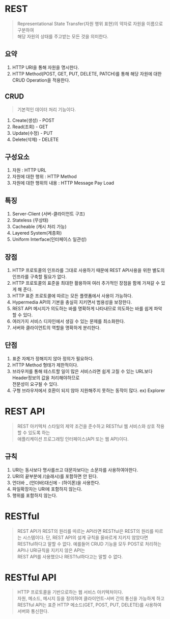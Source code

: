 # REST
> Representational State Transfer(자원 행위 표현)의 약자로 자원을 이름으로 구분하여  
> 해당 자원의 상태를 주고받는 모든 것을 의미한다.
## 요약
1. HTTP URI을 통해 자원을 명시한다.
2. HTTP Method(POST, GET, PUT, DELETE, PATCH)를 통해 해당 자원에 대한 CRUD Operation을 적용한다.

## CRUD
> 기본적인 데이터 처리 기능이다.
1. Create(생성) - POST
2. Read(조회) - GET
3. Update(수정) - PUT
4. Delete(삭제) - DELETE

## 구성요소
1. 자원 : HTTP URL
2. 자원에 대한 행위 : HTTP Method
3. 자원에 대한 행위의 내용 : HTTP Message Pay Load

## 특징
1. Server-Client (서버-클라이언트 구조)
2. Stateless (무상태)
3. Cacheable (캐시 처리 가능)
4. Layered System(계층화)
5. Uniform Interface(인터페이스 일관성)

## 장점
1. HTTP 프로토콜의 인프라를 그대로 사용하기 때문에 REST API사용을 위한 별도의 인프라를 구축할 필요가 없다.
2. HTTP 프로토콜의 표준을 최대한 활용하여 여러 추가적인 장점을 함께 가져갈 수 있게 해 준다.
3. HTTP 표준 프로토콜에 따르는 모든 플랫폼에서 사용이 가능하다.
4. Hypermedia API의 기본을 충실히 지키면서 범용성을 보장한다.
5. REST API 메시지가 의도하는 바를 명확하게 나타내므로 의도하는 바를 쉽게 파악할 수 있다.
6. 여러가지 서비스 디자인에서 생길 수 있는 문제를 최소화한다.
7. 서버와 클라이언트의 역할을 명확하게 분리한다.

## 단점
1. 표준 자체가 정해지지 않아 정의가 필요하다.
2. HTTP Method 형태가 제한적이다.
3. 브라우저를 통해 테스트할 일이 많은 서비스라면 쉽게 고칠 수 있는 URL보다 Header정보의 값을 처리해야하므로  
   전문성이 요구될 수 있다.
4. 구형 브라우저에서 호환이 되지 않아 지원해주지 못하는 동작이 많다. ex) Explorer

# REST API
> REST 아키텍처 스타일의 제약 조건을 준수하고 RESTful 웹 서비스와 상호 작용할 수 있도록 하는  
> 애플리케이션 프로그래밍 인터페이스(API 또는 웹 API)이다.

## 규칙
1. URI는 동사보다 명사를쓰고 대문자보다는 소문자를 사용하여야한다.
2. URI의 끝부분에 /(슬래시)를 포함하면 안 된다.
3. 언더바 _ (언더바)대신에 - (하이폰)을 사용한다.
4. 파일확장자는 URI에 포함하지 않는다.
5. 행위를 포함하지 않는다.

# RESTful
> REST API가 REST의 원리를 따르는 API라면 RESTful은 REST의 원리를 따르는 시스템이다.
> 단, REST API의 설계 규칙을 올바르게 지키지 않았다면 RESTful하다고 말할 수 없다.
> 예를들어 CRUD 기능을 모두 POST로 처리하는 API나 URI규칙을 지키지 않은 API는  
> REST API를 사용했으나 RESTful하다고는 말할 수 없다.

# RESTful API
> HTTP 프로토콜을 기반으로하는 웹 서비스 아키텍처이다.  
> 자원, 메소드, 메시지 등을 정의하여 클라이언트-서버 간의 통신을 가능하게 하고  
> RESTful API는 표준 HTTP 메소드(GET, POST, PUT, DELETE)를 사용하여 서버와 통신한다.
